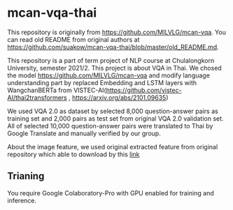 # mcan-vqa-thai

This repository is originally from https://github.com/MILVLG/mcan-vqa. You can read old README from original authors at https://github.com/suakow/mcan-vqa-thai/blob/master/old_README.md.

This repository is a part of term project of NLP course at Chulalongkorn University, semester 2021/2. This project is about VQA in Thai. We chosed the model https://github.com/MILVLG/mcan-vqa and modify language understanding part by replaced Embedding and LSTM layers with WangchanBERTa from VISTEC-AI(https://github.com/vistec-AI/thai2transformers , https://arxiv.org/abs/2101.09635)

We used VQA 2.0 as dataset by selected 8,000 question-answer pairs as training set and 2,000 pairs as test set from original VQA 2.0 validation set. All of selected 10,000 question-answer pairs were translated to Thai by Google Translate and manually verified by our group.

About the image feature, we used original extracted feature from original repository which able to download by this [link](https://awma1-my.sharepoint.com/personal/yuz_l0_tn/_layouts/15/onedrive.aspx?id=%2Fpersonal%2Fyuz%5Fl0%5Ftn%2FDocuments%2Fshare%2Fmscoco%5Fbottom%5Fup%5Ffeatures&originalPath=aHR0cHM6Ly9hd21hMS1teS5zaGFyZXBvaW50LmNvbS86ZjovZy9wZXJzb25hbC95dXpfbDBfdG4vRXNmQmxibUsxUVpGaENPRnByNGM1SFVCelVWMGFIMmgxTWNuUEcxaldBeHl0UT9ydGltZT1TWE1KZjE0WjJVZw)

## Trianing

You require Google Colaboratory-Pro with GPU enabled for training and inference.
